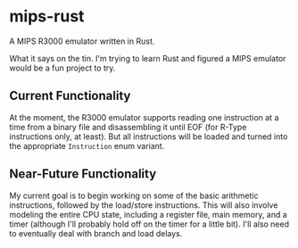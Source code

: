 # mips-rust
A MIPS R3000 emulator written in Rust.

What it says on the tin. I'm trying to learn Rust and figured a MIPS emulator would be a fun project to try.

## Current Functionality
At the moment, the R3000 emulator supports reading one instruction at a time from a binary file and disassembling it until EOF (for R-Type instructions only, at least). But all instructions will be loaded and turned into the appropriate
`Instruction` enum variant.

## Near-Future Functionality
My current goal is to begin working on some of the basic arithmetic instructions, followed by the load/store instructions. This will also involve modeling the entire CPU state, including a register file, main memory, and a timer (although I'll probably hold off on the timer for a little bit). I'll also need to eventually deal with branch and load delays.
